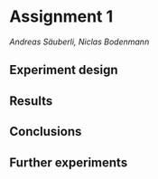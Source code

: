 # Assignment 1

*Andreas Säuberli, Niclas Bodenmann*

## Experiment design

<!-- What are your thoughts on the experiment design? Does it make sense? Does it have any weaknesses that could be improved? -->

## Results

<!-- Discuss the results in detail. What do the graphs show? Did you expect this outcome? -->

## Conclusions

<!-- What conclusions can you draw from your results? How do these models handle long-distance dependencies? -->

## Further experiments

<!-- Are there any other experiments you could run to further back up your conclusions? -->
